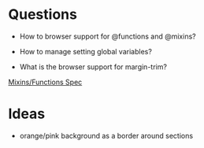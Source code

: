# Questions

- How to browser support for @functions and @mixins?
- How to manage setting global variables?

- What is the browser support for margin-trim?

[Mixins/Functions Spec](https://drafts.csswg.org/css-mixins-1)

# Ideas

- orange/pink background as a border around sections
